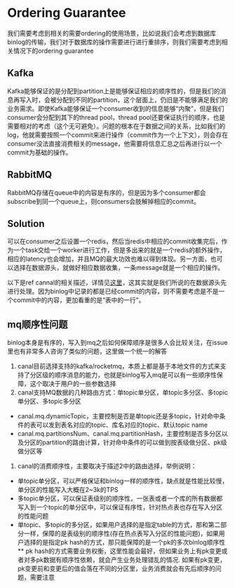 # Ordering Guarantee

我们需要考虑到相关的需要ordering的使用场景，比如说我们会考虑到数据库binlog的传输，我们对于数据库的操作需要进行进行重排序，则我们需要考虑到相关情况下的ordering guarantee

## Kafka

Kafka能够保证的是分配到partition上是能够保证相应的顺序性的，但是我们的消息再写入时，会被分配到不同的partition，这个层面上，仍旧是不能够满足我们的业务需求。即使Kafka能够保证一个consumer收到的信息能够“内聚”，但是我们consumer会分配到其下的thread pool，thread pool还要保证执行的顺序，也是需要相对的考虑（这个无可避免）。问题的根本在于数据之间的关系，比如我们的log，他就需要按照一个commit来进行操作（commit作为一个上下文），则会存在consumer没法直接消费相关的message，他需要将信息汇总之后再进行以一个commit为基础的操作。

## RabbitMQ

RabbitMQ存储在queue中的内容是有序的，但是因为多个consumer都会subscribe到同一个queue上，则consumers会肢解掉相应的commit。



## Solution

可以在consumer之后设置一个redis，然后当redis中相应的commit收集完后，作为一个task交给一个worker进行工作，但是多出来的就是一个redis的额外操作，相应的latency也会增加，并且MQ的最大功效也难以得到体现。另一方面，也可以选择在数据源头，就做好相应数据收集，一条message就是一个相应的操作。

以下是ref cannal的相关描述，详情见[这里](https://github.com/alibaba/canal/wiki/Canal-Kafka-RocketMQ-QuickStart)，这其实就是我们所说的在数据源头先进行处理。因为binlog中记录的都是已经commit的内容，则不需要考虑是不是一个commit中的内容，更加看重的是“表中的一行”。

## mq顺序性问题

binlog本身是有序的，写入到mq之后如何保障顺序是很多人会比较关注，在issue里也有非常多人咨询了类似的问题，这里做一个统一的解答

1. canal目前选择支持的kafka/rocketmq，本质上都是基于本地文件的方式来支持了分区级的顺序消息的能力，也就是binlog写入mq是可以有一些顺序性保障，这个取决于用户的一些参数选择
2. canal支持MQ数据的几种路由方式：单topic单分区，单topic多分区、多topic单分区、多topic多分区

- canal.mq.dynamicTopic，主要控制是否是单topic还是多topic，针对命中条件的表可以发到表名对应的topic、库名对应的topic、默认topic name
- canal.mq.partitionsNum、canal.mq.partitionHash，主要控制是否多分区以及分区的partition的路由计算，针对命中条件的可以做到按表级做分区、pk级做分区等

1. canal的消费顺序性，主要取决于描述2中的路由选择，举例说明：

- 单topic单分区，可以严格保证和binlog一样的顺序性，缺点就是性能比较慢，单分区的性能写入大概在2~3k的TPS
- 多topic单分区，可以保证表级别的顺序性，一张表或者一个库的所有数据都写入到一个topic的单分区中，可以保证有序性，针对热点表也存在写入分区的性能问题
- 单topic、多topic的多分区，如果用户选择的是指定table的方式，那和第二部分一样，保障的是表级别的顺序性(存在热点表写入分区的性能问题)，如果用户选择的是指定pk hash的方式，那只能保障的是一个pk的多次binlog顺序性 ** pk hash的方式需要业务权衡，这里性能会最好，但如果业务上有pk变更或者对多pk数据有顺序性依赖，就会产生业务处理错乱的情况. 如果有pk变更，pk变更前和变更后的值会落在不同的分区里，业务消费就会有先后顺序的问题，需要注意

